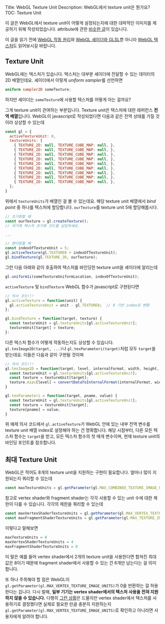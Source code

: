 Title: WebGL Texture Unit
Description: WebGL에서 texture unit은 뭔가요?
TOC: Texture Unit


이 글은 WebGL에서 texture unit이 어떻게 설정되는지에 대한 대략적인 이미지를 제공하기 위해 작성되었습니다.
attribute에 관한 [비슷한 글](webgl-attributes.html)이 있습니다.

이 글을 읽기 전에 [WebGL 작동 원리](webgl-how-it-works.html)와 [WebGL 셰이더와 GLSL](https://webglfundamentals.org/webgl/lessons/webgl-shaders-and-glsl.html)뿐 아니라 [WebGL 텍스처](webgl-3d-textures.html)도 읽어보시길 바랍니다.

## Texture Unit

WebGL에는 텍스처가 있습니다.
텍스처는 대부분 셰이더에 전달할 수 있는 데이터의 2D 배열인데요.
셰이더에서 이렇게 *uniform sampler*를 선언하면

```glsl
uniform sampler2D someTexture;
```

하지만 셰이더는 `someTexture`에 사용할 텍스처를 어떻게 아는 걸까요?

그게 texture unit이 관여하는 부분입니다.
Texture unit은 텍스처에 대한 레퍼런스 **전역 배열**입니다.
WebGL이 javascript로 작성되었다면 다음과 같은 전역 상태를 가질 것이라 상상할 수 있는데

```js
const gl = {
  activeTextureUnit: 0,
  textureUnits: [
    { TEXTURE_2D: null, TEXTURE_CUBE_MAP: null, },
    { TEXTURE_2D: null, TEXTURE_CUBE_MAP: null, },
    { TEXTURE_2D: null, TEXTURE_CUBE_MAP: null, },
    { TEXTURE_2D: null, TEXTURE_CUBE_MAP: null, },
    { TEXTURE_2D: null, TEXTURE_CUBE_MAP: null, },
    { TEXTURE_2D: null, TEXTURE_CUBE_MAP: null, },
    { TEXTURE_2D: null, TEXTURE_CUBE_MAP: null, },
    { TEXTURE_2D: null, TEXTURE_CUBE_MAP: null, },
    { TEXTURE_2D: null, TEXTURE_CUBE_MAP: null, },
  ];
}
```

위에서 `textureUnits`가 배열인 걸 볼 수 있는데요.
해당 texture unit 배열에서 *bind point* 중 하나를 텍스처에 할당합니다.
`ourTexture`를 texture unit 5에 할당해봅시다.

```js
// 초기화할 때
const ourTexture = gl.createTexture();
// 여기에 텍스처 초기화 코드를 삽입하세요.

...

// 렌더링할 때
const indexOfTextureUnit = 5;
gl.activeTexture(gl.TEXTURE0 + indexOfTextureUnit);
gl.bindTexture(gl.TEXTURE_2D, ourTexture);
```

그런 다음 아래와 같이 호출하여 텍스처를 바인딩한 texture unit을 셰이더에 알리는데

```js
gl.uniform1i(someTextureUniformLocation, indexOfTextureUnit);
```

`activeTexture` 및 `bindTexture` WebGL 함수가 javascript로 구현된다면 

```js
// 의사 코드!!!
gl.activeTexture = function(unit) {
  gl.activeTextureUnit = unit - gl.TEXTURE0;  // 0 기반 index로 변환
};

gl.bindTexture = function(target, texture) {
  const textureUnit = gl.textureUnits[gl.activeTextureUnit];
  textureUnit[target] = texture;
}:
```

다른 텍스처 함수가 어떻게 작동하는지도 상상할 수 있습니다.
`gl.texImage2D(target, ...)`나 `gl.texParameteri(target)`처럼 모두 `target`을 받는데요.
이들은 다음과 같이 구현될 것이며

```js
// 의사 코드!!!
gl.texImage2D = function(target, level, internalFormat, width, height, border, format, type, data) {
  const textureUnit = gl.textureUnits[gl.activeTextureUnit];
  const texture = textureUnit[target];
  texture.mips[level] = convertDataToInternalFormat(internalFormat, width, height, format, type, data);
}

gl.texParameteri = function(target, pname, value) {
  const textureUnit = gl.textureUnits[gl.activeTextureUnit];
  const texture = textureUnit[target];
  texture[pname] = value; 
}
```

위 예제 의사 코드에서 `gl.activeTexture`가 WebGL 안에 있는 내부 전역 변수를 texture unit 배열 index로 설정해야 하는 건 명확합니다.
해당 시점부터, 다른 모든 텍스처 함수는 `target`을 받고, 모든 텍스처 함수의 첫 매개 변수이며, 현재 texture unit의 바인딩 포인트를 참조합니다.

## 최대 Texture Unit

WebGL은 적어도 8개의 texture unit을 지원하는 구현이 필요합니다.
얼마나 많이 지원되는지 쿼리할 수 있는데

```js
const maxTextureUnits = gl.getParameter(gl.MAX_COMBINED_TEXTURE_IMAGE_UNITS);
```

참고로 vertex shader와 fragment shader는 각각 사용할 수 있는 unit 수에 대한 제한이 다를 수 있습니다.
각각의 제한을 쿼리할 수 있는데

```js
const maxVertexShaderTextureUnits = gl.getParameter(gl.MAX_VERTEX_TEXTURE_IMAGE_UNITS);
const maxFragmentShaderTextureUnits = gl.getParameter(gl.MAX_TEXTURE_IMAGE_UNITS);
```

이렇다고 말해보면

```js
maxTextureUnits = 8
maxVertexShaderTextureUnits = 4
maxFragmentShaderTextureUnits = 8
```

이 말은 예를 들어 vertex shader에서 2개의 texture unit을 사용한다면 합쳐진 최대값은 8이기 때문에 fragment shader에서 사용할 수 있는 건 6개만 남는다는 걸 의미합니다.

또 하나 주목해야 할 점은 WebGL이 `gl.getParameter(gl.MAX_VERTEX_TEXTURE_IMAGE_UNITS)`가 0을 반환하는 걸 허용한다는 겁니다.
다시 말해, **일부 기기는 vertex shader에서의 텍스처 사용을 전혀 지원하지 않을 수 있습니다.**
다행히 [그런 상황](https://webglstats.com/webgl/parameter/MAX_VERTEX_TEXTURE_IMAGE_UNITS)은 드물지만 vertex shader에서 텍스처를 사용하기로 결정했다면 실제로 필요한 만큼 충분히 지원하는지 `gl.getParameter(gl.MAX_VERTEX_TEXTURE_IMAGE_UNITS)`로 확인하고 아니라면 사용자에게 알려야 합니다.

